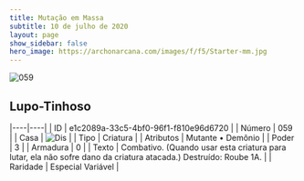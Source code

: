 ```yaml
---
title: Mutação em Massa
subtitle: 10 de julho de 2020
layout: page
show_sidebar: false
hero_image: https://archonarcana.com/images/f/f5/Starter-mm.jpg
---
```


![059](https://cdn.keyforgegame.com/media/card_front/pt/479_059_5M72V4V734HF_pt.png)

## Lupo-Tinhoso

|----|----|
| ID | e1c2089a-33c5-4bf0-96f1-f810e96d6720 |
| Número | 059 |
| Casa | ![Dis](https://archonarcana.com/images/thumb/e/e8/Dis.png/22px-Dis.png "Dis") |
| Tipo | Criatura |
| Atributos | Mutante • Demônio |
| Poder | 3 |
| Armadura | 0 |
| Texto | Combativo. (Quando usar esta criatura para lutar, ela não sofre dano da criatura atacada.)  Destruído: Roube 1A. |
| Raridade | Especial Variável |
